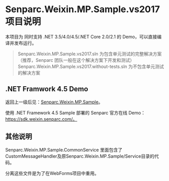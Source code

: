 # Senparc.Weixin.MP.Sample.vs2017 项目说明

本项目为 同时支持 .NET 3.5/4.0/4.5/.NET Core 2.0/2.1 的 Demo，可以直接编译并发布运行。

> Senparc.Weixin.MP.Sample.vs2017.sln 为包含单元测试的完整解决方案（推荐，Senparc 团队一般在这个解决方案下开发和测试）<br>
> Senparc.Weixin.MP.Sample.vs2017.without-tests.sln 为不包含单元测试的解决方案

## .NET Framwork 4.5 Demo

返回上一级后见：[Senparc.Weixin.MP.Sample](https://github.com/JeffreySu/WeiXinMPSDK/tree/Developer/src/Senparc.Weixin.MP.Sample)。

使用 .NET Framework 4.5 Sample 部署的 Senparc 官方在线 Demo：https://sdk.weixin.senparc.com/。


## 其他说明

Senparc.Weixin.MP.Sample.CommonService 里面包含了CustomMessageHandler及原Senparc.Weixin.MP.Sample/Service目录的代码。

分离这些文件是为了在WebForms项目中重用。
